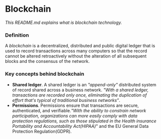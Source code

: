 # Blockchain
_This README.md explains what is blockchain technology._  

### Definition
A _blockchain_ is a decentralized, distributed and public digital ledger that is used to record transactions across many computers so that the record cannot be altered retroactively without the alteration of all subsequent blocks and the consensus of the network. 

### Key concepts behind blockchain 

* __Shared ledger__. A shared ledger is an _"append-only"_ distributed system of record shared across a business network. _"With a shared ledger, transactions are recorded only once, eliminating the duplication of effort that's typical of traditional business networks"_. 
* __Permissions__. Permissions ensure that transactions are secure, authenticated, and verifiable._"With the ability to constrain network participation, organizations can more easily comply with data protection regulations, such as those stipulated in the Health insurance Portability and Accountability Act(HIPAA)_" and the EU General Data Protection Regulation(GDPR).






























